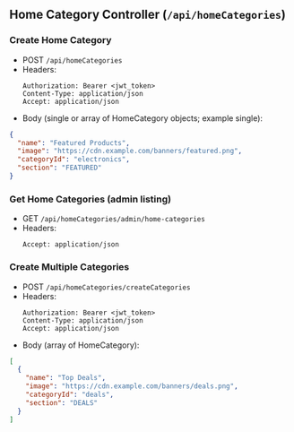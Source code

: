## Home Category Controller (`/api/homeCategories`)

### Create Home Category
- POST `/api/homeCategories`
- Headers:
  ```
  Authorization: Bearer <jwt_token>
  Content-Type: application/json
  Accept: application/json
  ```
- Body (single or array of HomeCategory objects; example single):
```json
{
  "name": "Featured Products",
  "image": "https://cdn.example.com/banners/featured.png",
  "categoryId": "electronics",
  "section": "FEATURED"
}
```

### Get Home Categories (admin listing)
- GET `/api/homeCategories/admin/home-categories`
- Headers:
  ```
  Accept: application/json
  ```

### Create Multiple Categories
- POST `/api/homeCategories/createCategories`
- Headers:
  ```
  Authorization: Bearer <jwt_token>
  Content-Type: application/json
  Accept: application/json
  ```
- Body (array of HomeCategory):
```json
[
  {
    "name": "Top Deals",
    "image": "https://cdn.example.com/banners/deals.png",
    "categoryId": "deals",
    "section": "DEALS"
  }
]
``` 